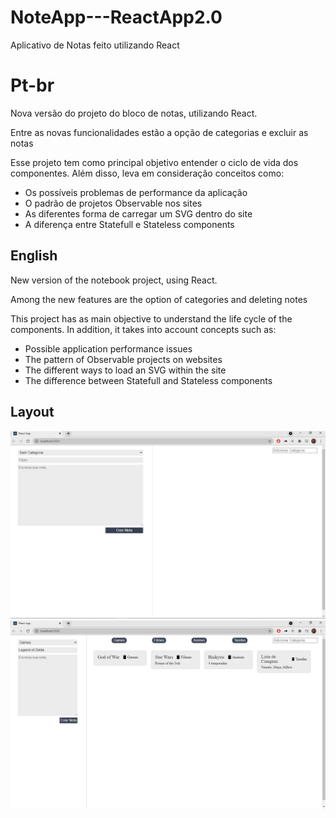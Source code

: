 # NoteApp---ReactApp2.0
Aplicativo de Notas feito utilizando React

# Pt-br
Nova versão do projeto do bloco de notas, utilizando React.

Entre as novas funcionalidades estão a opção de categorias e excluir as notas

Esse projeto tem como principal objetivo entender o ciclo de vida dos componentes. Além disso, leva em consideração conceitos como:
* Os possíveis problemas de performance da aplicação
* O padrão de projetos Observable nos sites
* As diferentes forma de carregar um SVG dentro do site
* A diferença entre Statefull e Stateless components

## English
New version of the notebook project, using React.

Among the new features are the option of categories and deleting notes

This project has as main objective to understand the life cycle of the components. In addition, it takes into account concepts such as:
* Possible application performance issues
* The pattern of Observable projects on websites
* The different ways to load an SVG within the site
* The difference between Statefull and Stateless components


## Layout
![Desktop1](https://github.com/HenriqueCSaraiva/React-Note2.0/blob/master/Assets-ReadME-React2.0/Layout1.png)
![Desktop2](https://github.com/HenriqueCSaraiva/React-Note2.0/blob/master/Assets-ReadME-React2.0/Layout2.png)
